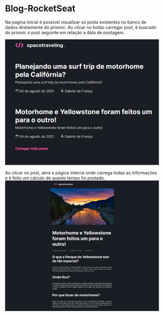 # Blog-RocketSeat

Na pagina inicial é possível visualizar os posts existentes no banco de dados diretamente do prismic.
Ao clicar no botão carregar post, é buscado do prismic o post seguinte em relação a data de postagem.

![screenshot](https://github.com/dFrance/Blog-RocketSeat/blob/master/assets/image_home.png)

Ao clicar no post, abre a página interna onde carrega todas as informações e é feito um cálculo de quanto tempo foi postado.
![screenshot](https://github.com/dFrance/Blog-RocketSeat/blob/master/assets/image_post.png)
